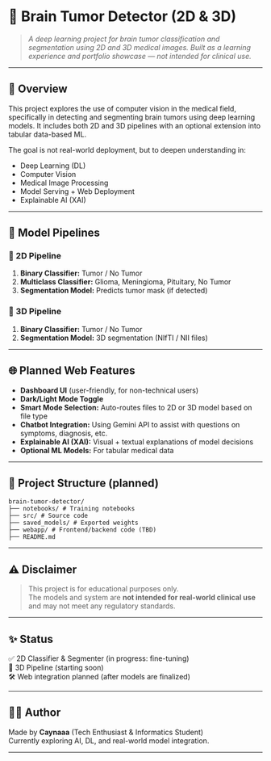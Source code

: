 # 🧠 Brain Tumor Detector (2D & 3D)

> *A deep learning project for brain tumor classification and segmentation using 2D and 3D medical images. Built as a learning experience and portfolio showcase — not intended for clinical use.*

---

## 📌 Overview

This project explores the use of computer vision in the medical field, specifically in detecting and segmenting brain tumors using deep learning models. It includes both 2D and 3D pipelines with an optional extension into tabular data-based ML.

The goal is not real-world deployment, but to deepen understanding in:
- Deep Learning (DL)
- Computer Vision
- Medical Image Processing
- Model Serving + Web Deployment
- Explainable AI (XAI)

---

## 🧠 Model Pipelines

### 🔹 2D Pipeline
1. **Binary Classifier:** Tumor / No Tumor
2. **Multiclass Classifier:** Glioma, Meningioma, Pituitary, No Tumor
3. **Segmentation Model:** Predicts tumor mask (if detected)

### 🔸 3D Pipeline
1. **Binary Classifier:** Tumor / No Tumor
2. **Segmentation Model:** 3D segmentation (NIfTI / NII files)

---

## 🌐 Planned Web Features

- **Dashboard UI** (user-friendly, for non-technical users)
- **Dark/Light Mode Toggle**
- **Smart Mode Selection:** Auto-routes files to 2D or 3D model based on file type
- **Chatbot Integration:** Using Gemini API to assist with questions on symptoms, diagnosis, etc.
- **Explainable AI (XAI):** Visual + textual explanations of model decisions
- **Optional ML Models:** For tabular medical data

---

## 📁 Project Structure (planned)
```
brain-tumor-detector/
├── notebooks/ # Training notebooks
├── src/ # Source code
├── saved_models/ # Exported weights
├── webapp/ # Frontend/backend code (TBD)
├── README.md
```
---

## ⚠️ Disclaimer

> This project is for educational purposes only.  
> The models and system are **not intended for real-world clinical use** and may not meet any regulatory standards.

---

## ✨ Status

✅ 2D Classifier & Segmenter (in progress: fine-tuning)  
🔄 3D Pipeline (starting soon)  
🛠️ Web integration planned (after models are finalized)

---

## 👨‍💻 Author

Made by **Caynaaa** (Tech Enthusiast & Informatics Student)  
Currently exploring AI, DL, and real-world model integration.

---
